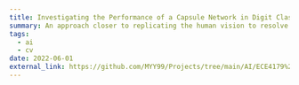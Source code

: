 ```yaml
---
title: Investigating the Performance of a Capsule Network in Digit Classification Task
summary: An approach closer to replicating the human vision to resolve the fundamental limitations of CNNs
tags:
  - ai
  - cv
date: 2022-06-01
external_link: https://github.com/MYY99/Projects/tree/main/AI/ECE4179%20Project
---
```

